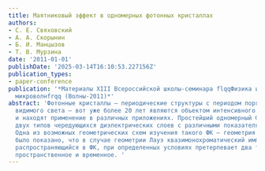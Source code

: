 ```yaml
---
title: Маятниковый эффект в одномерных фотонных кристаллах
authors:
- С. Е. Свяховский
- А. А. Скорынин
- Б. И. Манцызов
- Т. В. Мурзина
date: '2011-01-01'
publishDate: '2025-03-14T16:10:53.227156Z'
publication_types:
- paper-conference
publication: '*Материалы XIII Всероссийской школы-семинара flqqФизика и применение
  микроволнfrqq (Волны-2011)*'
abstract: 'Фотонные кристаллы – периодические структуры с периодом порядка длины волны
  видимого света – вот уже более 20 лет являются объектом интенсивного исследования
  и находят применение в различных приложениях. Простейший одномерный ФК состоит из
  двух типов чередующихся диэлектрических слоев с различными показателями преломления.
  Одна из возможных геометрических схем изучения такого ФК – геометрия Лауэ. Теоретически
  было показано, что в случае геометрии Лауэ квазимонохроматический импульс света,
  распространяющийся в ФК, при определенных условиях претерпевает два типа деления:
  пространственное и временное. '
---
```

